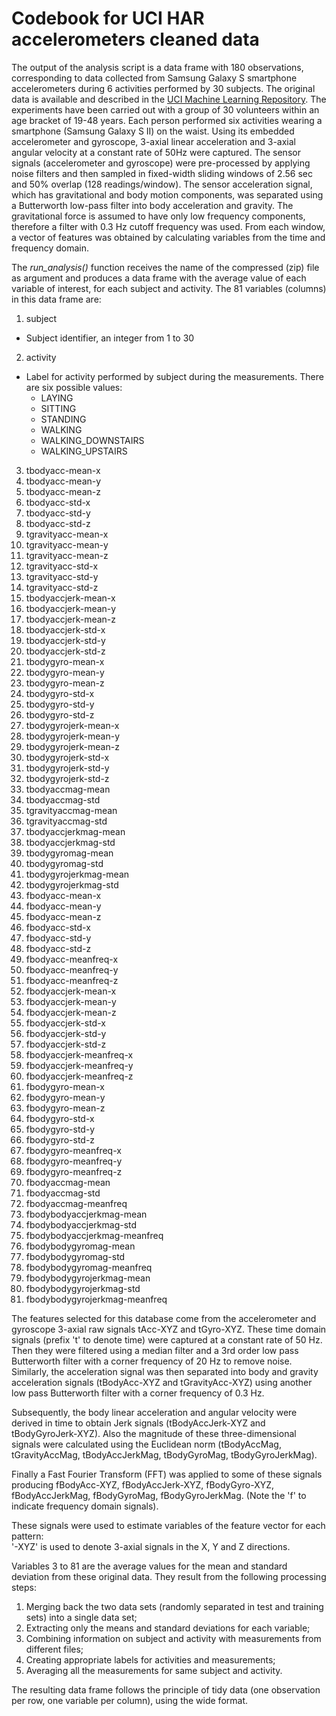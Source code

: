 # Codebook for UCI HAR accelerometers cleaned data

The output of the analysis script is a data frame with 180 observations, corresponding to data collected from Samsung Galaxy S smartphone accelerometers during 6 activities performed by 30 subjects. The original data is available and described in the [UCI Machine Learning Repository](http://archive.ics.uci.edu/ml/datasets/Human+Activity+Recognition+Using+Smartphones). The experiments have been carried out with a group of 30 volunteers within an age bracket of 19-48 years. Each person performed six activities wearing a smartphone (Samsung Galaxy S II) on the waist. Using its embedded accelerometer and gyroscope, 3-axial linear acceleration and 3-axial angular velocity at a constant rate of 50Hz were captured. The sensor signals (accelerometer and gyroscope) were pre-processed by applying noise filters and then sampled in fixed-width sliding windows of 2.56 sec and 50% overlap (128 readings/window). The sensor acceleration signal, which has gravitational and body motion components, was separated using a Butterworth low-pass filter into body acceleration and gravity. The gravitational force is assumed to have only low frequency components, therefore a filter with 0.3 Hz cutoff frequency was used. From each window, a vector of features was obtained by calculating variables from the time and frequency domain.

The *run_analysis()* function receives the name of the compressed (zip) file as argument and produces a data frame with the average value of each variable of interest, for each subject and activity. The 81 variables (columns) in this data frame are:

1. subject
  * Subject identifier, an integer from 1 to 30
  
2. activity
  * Label for activity performed by subject during the measurements. There are six possible values:
    * LAYING
    * SITTING
    * STANDING
    * WALKING
    * WALKING_DOWNSTAIRS
    * WALKING_UPSTAIRS

3. tbodyacc-mean-x
4. tbodyacc-mean-y
5. tbodyacc-mean-z
6. tbodyacc-std-x
7. tbodyacc-std-y
8. tbodyacc-std-z
9. tgravityacc-mean-x
10. tgravityacc-mean-y
11. tgravityacc-mean-z
12. tgravityacc-std-x
13. tgravityacc-std-y
14. tgravityacc-std-z
15. tbodyaccjerk-mean-x
16. tbodyaccjerk-mean-y
17. tbodyaccjerk-mean-z
18. tbodyaccjerk-std-x
19. tbodyaccjerk-std-y
20. tbodyaccjerk-std-z
21. tbodygyro-mean-x
22. tbodygyro-mean-y
23. tbodygyro-mean-z
24. tbodygyro-std-x
25. tbodygyro-std-y
26. tbodygyro-std-z
27. tbodygyrojerk-mean-x
28. tbodygyrojerk-mean-y
29. tbodygyrojerk-mean-z
30. tbodygyrojerk-std-x
31. tbodygyrojerk-std-y
32. tbodygyrojerk-std-z
33. tbodyaccmag-mean
34. tbodyaccmag-std
35. tgravityaccmag-mean
36. tgravityaccmag-std
37. tbodyaccjerkmag-mean
38. tbodyaccjerkmag-std
39. tbodygyromag-mean
40. tbodygyromag-std
41. tbodygyrojerkmag-mean
42. tbodygyrojerkmag-std
43. fbodyacc-mean-x
44. fbodyacc-mean-y
45. fbodyacc-mean-z
46. fbodyacc-std-x
47. fbodyacc-std-y
48. fbodyacc-std-z
49. fbodyacc-meanfreq-x
50. fbodyacc-meanfreq-y
51. fbodyacc-meanfreq-z
52. fbodyaccjerk-mean-x
53. fbodyaccjerk-mean-y
54. fbodyaccjerk-mean-z
55. fbodyaccjerk-std-x
56. fbodyaccjerk-std-y
57. fbodyaccjerk-std-z
58. fbodyaccjerk-meanfreq-x
59. fbodyaccjerk-meanfreq-y
60. fbodyaccjerk-meanfreq-z
61. fbodygyro-mean-x
62. fbodygyro-mean-y
63. fbodygyro-mean-z
64. fbodygyro-std-x
65. fbodygyro-std-y
66. fbodygyro-std-z
67. fbodygyro-meanfreq-x
68. fbodygyro-meanfreq-y
69. fbodygyro-meanfreq-z
70. fbodyaccmag-mean
71. fbodyaccmag-std
72. fbodyaccmag-meanfreq
73. fbodybodyaccjerkmag-mean
74. fbodybodyaccjerkmag-std
75. fbodybodyaccjerkmag-meanfreq
76. fbodybodygyromag-mean
77. fbodybodygyromag-std
78. fbodybodygyromag-meanfreq
79. fbodybodygyrojerkmag-mean
80. fbodybodygyrojerkmag-std
81. fbodybodygyrojerkmag-meanfreq

The features selected for this database come from the accelerometer and gyroscope 3-axial raw signals tAcc-XYZ and tGyro-XYZ. These time domain signals (prefix 't' to denote time) were captured at a constant rate of 50 Hz. Then they were filtered using a median filter and a 3rd order low pass Butterworth filter with a corner frequency of 20 Hz to remove noise. Similarly, the acceleration signal was then separated into body and gravity acceleration signals (tBodyAcc-XYZ and tGravityAcc-XYZ) using another low pass Butterworth filter with a corner frequency of 0.3 Hz. 

Subsequently, the body linear acceleration and angular velocity were derived in time to obtain Jerk signals (tBodyAccJerk-XYZ and tBodyGyroJerk-XYZ). Also the magnitude of these three-dimensional signals were calculated using the Euclidean norm (tBodyAccMag, tGravityAccMag, tBodyAccJerkMag, tBodyGyroMag, tBodyGyroJerkMag). 

Finally a Fast Fourier Transform (FFT) was applied to some of these signals producing fBodyAcc-XYZ, fBodyAccJerk-XYZ, fBodyGyro-XYZ, fBodyAccJerkMag, fBodyGyroMag, fBodyGyroJerkMag. (Note the 'f' to indicate frequency domain signals). 

These signals were used to estimate variables of the feature vector for each pattern:  
'-XYZ' is used to denote 3-axial signals in the X, Y and Z directions.

Variables 3 to 81 are the average values for the mean and standard deviation from these original data. They result from the following processing steps:

1. Merging back the two data sets (randomly separated in test and training sets) into a single data set;
2. Extracting only the means and standard deviations for each variable;
3. Combining information on subject and activity with measurements from different files;
4. Creating appropriate labels for activities and measurements;
5. Averaging all the measurements for same subject and activity. 

The resulting data frame follows the principle of tidy data (one observation per row, one variable per column), using the wide format.
